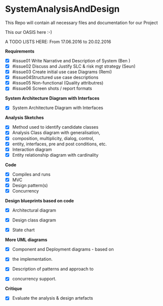 # SystemAnalysisAndDesign
This Repo will contain all necessary files and documentation for  our Project

This our OASIS here :-)

A TODO LISTS HERE:
From 17.06.2016 to 20.02.2016

**Requirements**

- [x] #issue01 Write Narrative and Description of System   (Ben )    
- [x] #issue02 Discuss and Justify SLC & risk mgt strategy (Seun)    
- [x] #issue03 Create initial use case Diagrams            (Remi)   
- [x] #issue04Structured use case descriptions
- [x] #issue05 Non-functional (Quality attributres) 
- [x] #issue06 Screen shots / report formats

**System Architecture Diagram with Interfaces**

- [x] System Architecture Diagram with Interfaces

**Analysis Sketches**

- [x] Method used to identify candidate classes
- [x] Analysis Class diagram with generalisation,
- [x] composition, multiplicity, dialog, control,
- [x] entity, interfaces, pre and post conditions, etc.
- [x] Interaction diagram
- [x] Entity relationship diagram with cardinality

**Code**

- [x] Compiles and runs
- [x] MVC
- [x] Design pattern(s)
- [x] Concurrency

**Design blueprints based on code**

- [x] Architectural diagram
- [x] Design class diagram
- [x] State chart


**More UML diagrams**

- [x] Component and Deployment diagrams - based on
- [x] the implementation.

- [x] Description of patterns and approach to
- [x] concurrency support.

**Critique**

- [x] Evaluate the analysis & design artefacts
